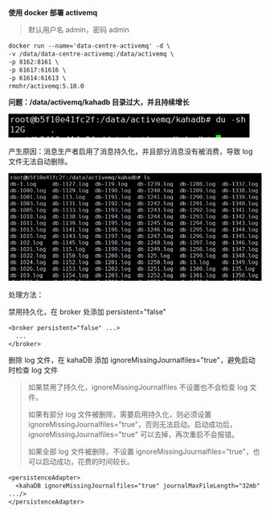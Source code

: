 **使用 docker 部署 activemq**

> 默认用户名 admin，密码 admin

```
docker run --name='data-centre-activemq' -d \
-v /data/data-centre-activemq:/data/activemq \
-p 8162:8161 \
-p 61617:61616 \
-p 61614:61613 \
rmohr/activemq:5.10.0
```



**问题：/data/activemq/kahadb 目录过大，并且持续增长**

![image-20210104144250471](ActiveMQ.assets/image-20210104144250471.png)

产生原因：消息生产者启用了消息持久化，并且部分消息没有被消费，导致 log 文件无法自动删除。

![image-20210104144421122](ActiveMQ.assets/image-20210104144421122.png)

处理方法：

禁用持久化，在 broker 处添加 persistent="false"

```
<broker persistent="false" ...>
  ...
</broker>
```

删除 log 文件，在 kahaDB 添加 ignoreMissingJournalfiles="true"，避免启动时检查 log 文件

> 如果禁用了持久化，ignoreMissingJournalfiles 不设置也不会检查 log 文件。
>
> 如果有部分 log 文件被删除，需要启用持久化，则必须设置 ignoreMissingJournalfiles="true"，否则无法启动。启动成功后，ignoreMissingJournalfiles="true" 可以去掉，再次重启不会报错。
>
> 如果全部 log 文件被删除，不设置 ignoreMissingJournalfiles="true"，也可以启动成功，花费的时间较长。
>
> 

```
<persistenceAdapter>
  <kahaDB ignoreMissingJournalfiles="true" journalMaxFileLength="32mb" .../>
</persistenceAdapter>
```

